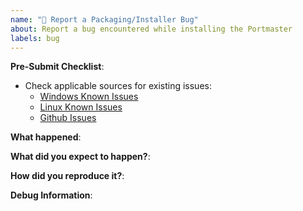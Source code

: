 ```yaml
---
name: "🐞 Report a Packaging/Installer Bug"
about: Report a bug encountered while installing the Portmaster
labels: bug
---
```


<!--
Please disclose security related issues privately to support@safing.io.
-->

**Pre-Submit Checklist**:

- Check applicable sources for existing issues:
  - [Windows Known Issues](https://docs.safing.io/portmaster/install/windows#known-issues)
  - [Linux Known Issues](https://docs.safing.io/portmaster/install/linux#compatibility)
  - [Github Issues](https://github.com/safing/portmaster-packaging/issues?q=is%3Aissue+label%3Abug)

**What happened**:



**What did you expect to happen?**:



**How did you reproduce it?**:



**Debug Information**:

<!--
Paste debug information below:
- General issue: Click on "Copy Debug Information" on the Settings page.
- App related issue: Click on "Copy Debug Information" in the dropdown menu of an app in the Monitor view.
- If the installation was unsuccessful, please provide details about your Operating System instead.

⚠ Please remove sensitive/private information from the "Unexpected Logs" and "Network Connections" sections.
This is easiest to do in the preview mode.

Additional logs can be found here:
- Linux: `/opt/safing/portmaster/logs`
- Windows: `%PROGRAMDATA%\Safing\Portmaster\logs`
-->
